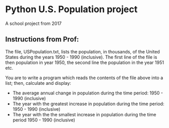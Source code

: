 # Python U.S. Population project
A school project from 2017

## Instructions from Prof:

The file, USPopulation.txt, lists the population, in thousands, of the United States during the years 1950 - 1990 (inclusive).  The first line of the file is then population in year 1950, the second line the population in the year 1951 etc.

You are to write a program which reads the contents of the file above into a list; then, calculate and display:
- The average annual change in population during the time period: 1950 - 1990 (inclusive)
- The year with the greatest increase in population during the time period: 1950 - 1990 (inclusive)
- The year with the the smallest increase in population during the time period 1950 - 1990 (inclusive)

